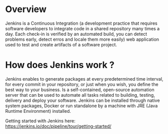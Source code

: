 # Overview
Jenkins is a Continuous Integration (a development practice that requires software developers to integrate code in a shared repository many times a day. Each check-in is verified by an automated build, you can detect problems early, detect erros and locale them more easily) web application used to test and create artifacts of a software project.

# How does Jenkins work ?
Jenkins enables to generate packages at every predetermined time interval, for every commit in your repository, or just when you wish, you define the best way to your business.
Is a self-contained, open-source automation server that can be used to automate all tasks related to building, testing, delivery and deploy your software.
Jenkins can be installed through native system packages, Docker or run standalone by a machine with JRE (Java Runtime Environment) installed.

Getting started with Jenkins here: https://jenkins.io/doc/pipeline/tour/getting-started/




